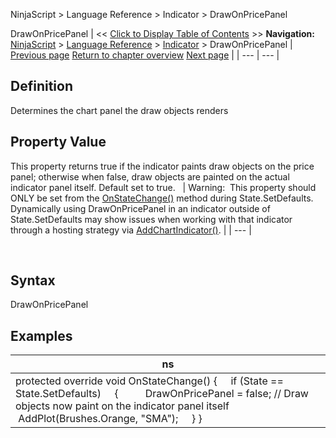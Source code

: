 ﻿
NinjaScript > Language Reference > Indicator > DrawOnPricePanel

DrawOnPricePanel
| << [Click to Display Table of Contents](drawonpricepanel.md) >> **Navigation:**     [NinjaScript](ninjascript.md) > [Language Reference](language_reference_wip.md) > [Indicator](indicator.md) > DrawOnPricePanel | [Previous page](drawhorizontalgridlines.md) [Return to chapter overview](indicator.md) [Next page](drawverticalgridlines.md) |
| --- | --- |
## Definition
Determines the chart panel the draw objects renders
 
## Property Value
This property returns true if the indicator paints draw objects on the price panel; otherwise when false, draw objects are painted on the actual indicator panel itself. Default set to true.
 
| Warning:  This property should ONLY be set from the [OnStateChange()](onstatechange.md) method during State.SetDefaults. Dynamically using DrawOnPricePanel in an indicator outside of State.SetDefaults may show issues when working with that indicator through a hosting strategy via [AddChartIndicator()](addchartindicator.md). |
| --- |

 
## Syntax
DrawOnPricePanel
 
## Examples
| ns |
| --- |
| protected override void OnStateChange() {      if (State == State.SetDefaults)      {           DrawOnPricePanel = false; // Draw objects now paint on the indicator panel itself               AddPlot(Brushes.Orange, "SMA");      } } |
